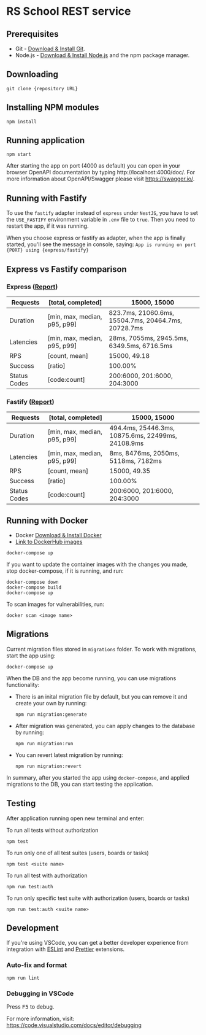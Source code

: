 # RS School REST service

## Prerequisites

- Git - [Download & Install Git](https://git-scm.com/downloads).
- Node.js - [Download & Install Node.js](https://nodejs.org/en/download/) and the npm package manager.

## Downloading

```
git clone {repository URL}
```

## Installing NPM modules

```
npm install
```

## Running application

```
npm start
```

After starting the app on port (4000 as default) you can open
in your browser OpenAPI documentation by typing http://localhost:4000/doc/.
For more information about OpenAPI/Swagger please visit https://swagger.io/.

## Running with Fastify

To use the `fastify` adapter instead of `express` under `NestJS`, you have to set the `USE_FASTIFY` environment variable in `.env` file to `true`. Then you need to restart the app, if it was running.

When you choose express or fastify as adapter, when the app is finally started, you'll see the message in console, saying:
`App is running on port {PORT} using {express/fastify}`

## Express vs Fastify comparison

### Express ([Report](reports/express.html))
| Requests     | [total, completed]           | 15000, 15000                                         |
|--------------|------------------------------|------------------------------------------------------|
| Duration     | [min, max, median, p95, p99] | 823.7ms, 21060.6ms, 15504.7ms, 20464.7ms, 20728.7ms  |
| Latencies    | [min, max, median, p95, p99] | 28ms, 7055ms, 2945.5ms, 6349.5ms, 6716.5ms           |
| RPS          | [count, mean]                | 15000, 49.18                                         |
| Success      | [ratio]                      | 100.00%                                              |
| Status Codes | [code:count]                 | 200:6000, 201:6000, 204:3000                         |

### Fastify ([Report](reports/fastify.html))
| Requests     | [total, completed]           | 15000, 15000                                         |
|--------------|------------------------------|------------------------------------------------------|
| Duration     | [min, max, median, p95, p99] | 494.4ms, 25446.3ms, 10875.6ms, 22499ms, 24108.9ms    |
| Latencies    | [min, max, median, p95, p99] | 8ms, 8476ms, 2050ms, 5118ms, 7182ms                  |
| RPS          | [count, mean]                | 15000, 49.35                                         |
| Success      | [ratio]                      | 100.00%                                              |
| Status Codes | [code:count]                 | 200:6000, 201:6000, 204:3000                         |

## Running with Docker

- Docker [Download & Install Docker](https://docs.docker.com/get-docker/)
- [Link to DockerHub images](https://hub.docker.com/u/spitai)

```
docker-compose up
```

If you want to update the container images with the changes you made,
stop docker-compose, if it is running, and run:

```
docker-compose down
docker-compose build
docker-compose up
```

To scan images for vulnerabilities, run:

```
docker scan <image name>
```

## Migrations

Current migration files stored in `migrations` folder.
To work with migrations, start the app using:

```
docker-compose up
```

When the DB and the app become running, you can use migrations functionality:

- There is an inital migration file by default, but you can remove it and create your own by running:
  ```
  npm run migration:generate
  ```

- After migration was generated, you can apply changes to the database by running:
  ```
  npm run migration:run
  ```

- You can revert latest migration by running:
  ```
  npm run migration:revert
  ```

In summary, after you started the app using `docker-compose`, and applied migrations to the DB, you can start testing the application.

## Testing

After application running open new terminal and enter:

To run all tests without authorization

```
npm test
```

To run only one of all test suites (users, boards or tasks)

```
npm test <suite name>
```

To run all test with authorization

```
npm run test:auth
```

To run only specific test suite with authorization (users, boards or tasks)

```
npm run test:auth <suite name>
```

## Development

If you're using VSCode, you can get a better developer experience from integration with [ESLint](https://marketplace.visualstudio.com/items?itemName=dbaeumer.vscode-eslint) and [Prettier](https://marketplace.visualstudio.com/items?itemName=esbenp.prettier-vscode) extensions.

### Auto-fix and format

```
npm run lint
```

### Debugging in VSCode

Press <kbd>F5</kbd> to debug.

For more information, visit: https://code.visualstudio.com/docs/editor/debugging
